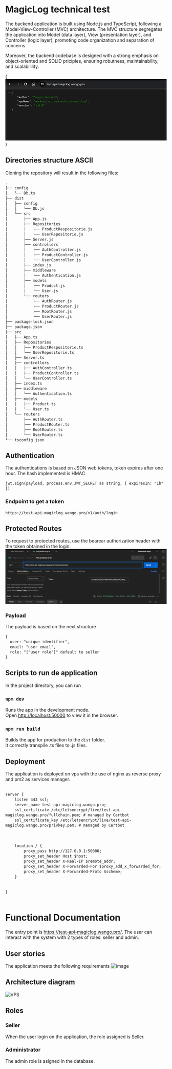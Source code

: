 # MagicLog technical test

The backend application is built using Node.js and TypeScript, following a Model-View-Controller (MVC) architecture. The MVC structure segregates the application into Model (data layer), View (presentation layer), and Controller (logic layer), promoting code organization and separation of concerns.

Moreover, the backend codebase is designed with a strong emphasis on object-oriented and SOLID priciples, ensuring robutness, maintainability, and scalabilility.

(![alt text](image.png))

## Directories structure ASCII

Cloning the repository will result in the following files:

```
.
├── config
│   └── Db.ts
├── dist
│   ├── config
│   │   └── Db.js
│   └── src
│       ├── App.js
│       ├── Repositories
│       │   ├── ProductRespositorie.js
│       │   └── UserRepositorie.js
│       ├── Server.js
│       ├── controllers
│       │   ├── AuthController.js
│       │   ├── ProductController.js
│       │   └── UserController.js
│       ├── index.js
│       ├── middleware
│       │   └── Authentication.js
│       ├── models
│       │   ├── Product.js
│       │   └── User.js
│       └── routers
│           ├── AuthRouter.js
│           ├── ProductRouter.js
│           ├── RootRouter.js
│           └── UserRouter.js
├── package-lock.json
├── package.json
├── src
│   ├── App.ts
│   ├── Repositories
│   │   ├── ProductRespositorie.ts
│   │   └── UserRepositorie.ts
│   ├── Server.ts
│   ├── controllers
│   │   ├── AuthController.ts
│   │   ├── ProductController.ts
│   │   └── UserController.ts
│   ├── index.ts
│   ├── middleware
│   │   └── Authentication.ts
│   ├── models
│   │   ├── Product.ts
│   │   └── User.ts
│   └── routers
│       ├── AuthRouter.ts
│       ├── ProductRouter.ts
│       ├── RootRouter.ts
│       └── UserRouter.ts
└── tsconfig.json
```

## Authentication

The authentications is based on JSON web tokens, token expires after one hour. The hash implemented
is HMAC

```
jwt.sign(payload, process.env.JWT_SECRET as string, { expiresIn: "1h" })
```

### Endpoint to get a token

```
https://test-api-magiclog.wango.pro/v1/auth/login
```

## Protected Routes

To request to protected routes, use the bearear authorization header with the token obtained in the login.
![alt text](image-1.png)

### Payload

The payload is based on the next structure

```
{
  user: "unique identifier",
  email: "user email",
  role: "["user role"]" default to seller
}
```

## Scripts to run de application

In the project directory, you can run

### `npm dev`

Runs the app in the development mode.\
Open [http://localhost:50000](http://localhost:5000) to view it in the browser.

### `npm run build`

Builds the app for production to the `dist` folder.\
It correctly transpile .ts files to .js files.

## Deployment

The application is deployed on vps with the use of nginx as reverse proxy and pm2 as services manager.

```

server {
    listen 443 ssl;
    server_name test-api-magiclog.wango.pro;
    ssl_certificate /etc/letsencrypt/live/test-api-magiclog.wango.pro/fullchain.pem; # managed by Certbot
    ssl_certificate_key /etc/letsencrypt/live/test-api-magiclog.wango.pro/privkey.pem; # managed by Certbot



    location / {
        proxy_pass http://127.0.0.1:50000;
        proxy_set_header Host $host;
        proxy_set_header X-Real-IP $remote_addr;
        proxy_set_header X-Forwarded-For $proxy_add_x_forwarded_for;
        proxy_set_header X-Forwarded-Proto $scheme;
    }


}


```

# Functional Documentation

The entry point is https://test-api-magiclog.wango.pro/. The user can interact with the system with 2 types of roles: seller and admin.

## User stories

The application meets the following requirements
![image](https://github.com/SergioSerranoDv/marketplace-frontend-test/assets/93232800/205154f1-ed49-4fe2-8946-93e5726c9060)

## Architecture diagram

![VPS](https://github.com/SergioSerranoDv/marketplace-frontend-test/assets/93232800/45591b86-25ed-4093-a16b-f7b1bb58f6c7)

## Roles

### Seller

When the user login on the application, the role assigned is Seller.

### Administrator

The admin role is asigned in the database.
